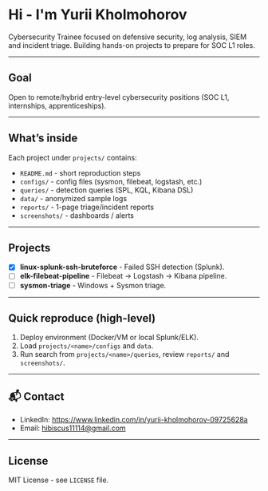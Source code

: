 # Hi - I'm Yurii Kholmohorov
Cybersecurity Trainee focused on defensive security, log analysis, SIEM and incident triage. Building hands-on projects to prepare for SOC L1 roles.

---

## Goal
Open to remote/hybrid entry-level cybersecurity positions (SOC L1, internships, apprenticeships).

---

## What’s inside
Each project under `projects/` contains:
- `README.md` - short reproduction steps  
- `configs/` - config files (sysmon, filebeat, logstash, etc.)  
- `queries/` - detection queries (SPL, KQL, Kibana DSL)  
- `data/` - anonymized sample logs  
- `reports/` - 1-page triage/incident reports  
- `screenshots/` - dashboards / alerts

---

## Projects
- [x] **linux-splunk-ssh-bruteforce** - Failed SSH detection (Splunk).  
- [ ] **elk-filebeat-pipeline** - Filebeat → Logstash → Kibana pipeline.  
- [ ] **sysmon-triage** - Windows + Sysmon triage.

---

## Quick reproduce (high-level)
1. Deploy environment (Docker/VM or local Splunk/ELK).  
2. Load `projects/<name>/configs` and `data`.  
3. Run search from `projects/<name>/queries`, review `reports/` and `screenshots/`.

---

## 📬 Contact
- LinkedIn: https://www.linkedin.com/in/yurii-kholmohorov-09725628a
- Email: hibiscus11114@gmail.com

---

## License
MIT License - see `LICENSE` file.
